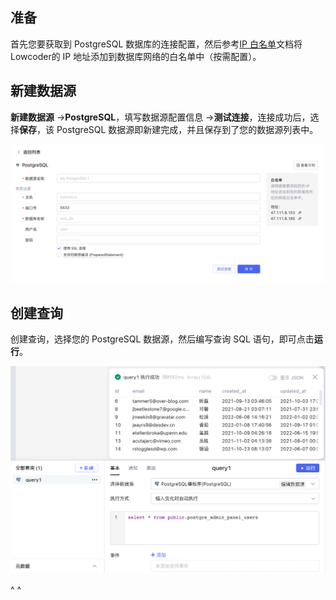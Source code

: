 ## 准备

首先您要获取到 PostgreSQL 数据库的连接配置，然后参考[IP 白名单](../ip-allowlist.md)文档将Lowcoder的 IP 地址添加到数据库网络的白名单中（按需配置）。

## 新建数据源

**新建数据源** -> ​**PostgreSQL**​，填写数据源配置信息 -> ​**测试连接**​，连接成功后，选择​**保存**​，该 PostgreSQL 数据源即新建完成，并且保存到了您的数据源列表中。

![](../assets/postgresql-1-20231002172924-sl3qn5g.png)​

## 创建查询

创建查询，选择您的 PostgreSQL 数据源，然后编写查询 SQL 语句，即可点击​**运行**​。

![](../assets/postgresql-2-20231002172924-tn6jtyi.png)​

^
^
